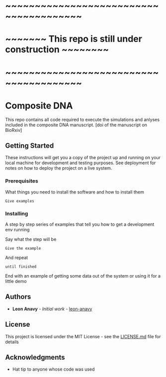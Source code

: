 # ~~~~~~~~~~~~~~~~~~~~~~~~~~~~~~~~~~~~~~~
# ~~~~~~~ This repo is still under construction ~~~~~~~~
# ~~~~~~~~~~~~~~~~~~~~~~~~~~~~~~~~~~~~~~~

# Composite DNA

This repo contains all code required to execute the simulations and anlyses included in the composite DNA manuscript.
[doi of the manuscript on BioRxiv]

## Getting Started

These instructions will get you a copy of the project up and running on your local machine for development and testing purposes. See deployment for notes on how to deploy the project on a live system.

### Prerequisites

What things you need to install the software and how to install them

```
Give examples
```

### Installing

A step by step series of examples that tell you how to get a development env running

Say what the step will be

```
Give the example
```

And repeat

```
until finished
```

End with an example of getting some data out of the system or using it for a little demo

## Authors

* **Leon Anavy** - *Initial work* - [leon-anavy](https://github.com/leon-anavy)

## License

This project is licensed under the MIT License - see the [LICENSE.md](LICENSE.md) file for details

## Acknowledgments

* Hat tip to anyone whose code was used
